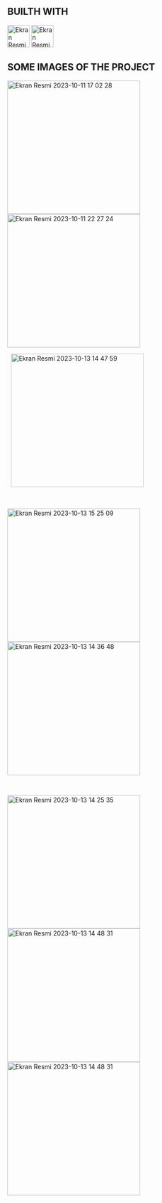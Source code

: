 <h2>BUILTH WITH</h2>
<p3>

<img width="50" alt="Ekran Resmi 2023-10-13 15 20 52" src="https://github.com/batuakdogan/HealthHub/assets/77547523/cc8598de-0886-42f1-8891-ae65d66be26d">
<img width="50" alt="Ekran Resmi 2023-10-13 15 19 52" src="https://github.com/batuakdogan/HealthHub/assets/77547523/1bcea417-cba0-4132-ab0e-fec7f3f8db39">

  



</p3>

<h2>SOME IMAGES OF THE PROJECT</h2>

<img width="300" alt="Ekran Resmi 2023-10-11 17 02 28" src="https://github.com/batuakdogan/HealthHub/assets/77547523/b3801aa1-9572-4388-bb89-87dae9a38e29">

<img width="300" alt="Ekran Resmi 2023-10-11 22 27 24" src="https://github.com/batuakdogan/HealthHub/assets/77547523/02a794c6-8525-4b46-a5e1-db92d7d24c73">





&nbsp;
<img width="300" alt="Ekran Resmi 2023-10-13 14 47 59" src="https://github.com/batuakdogan/HealthHub/assets/77547523/3ccf9704-f005-469c-97d8-7e006773281d">




&nbsp;



<img width="300" alt="Ekran Resmi 2023-10-13 15 25 09" src="https://github.com/kodlamalab/asd/assets/147631328/6a7ecfe1-3ee6-4d1d-bcbd-8ff92fea6163">



<img width="300" alt="Ekran Resmi 2023-10-13 14 36 48" src="https://github.com/kodlamalab/asd/assets/147631328/2276a024-86e6-477d-bb6a-4602100b86e1"> 






&nbsp;


<img width="300" alt="Ekran Resmi 2023-10-13 14 25 35" src="https://github.com/kodlamalab/asd/assets/147631328/5c74f1ed-5649-4b66-b951-6be61283d9ca">






<img width="300" alt="Ekran Resmi 2023-10-13 14 48 31" src="https://github.com/kodlamalab/asd/assets/147631328/e244f6f5-baec-4efd-bba2-4294e75d1087">



  

<img width="300" alt="Ekran Resmi 2023-10-13 14 48 31" src="https://github.com/batuakdogan/HealthHub/assets/77547523/d4704fe4-63dd-4fa1-8aab-377a86f911e2">







